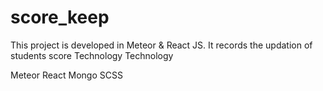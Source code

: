 # score_keep
This project is developed in Meteor &amp; React JS. It records the updation of students score
Technology 
Technology

Meteor
React
Mongo
SCSS
